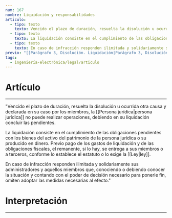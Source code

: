 ```yaml
---
num: 167
nombre: Liquidación y responsabilidades
articulo:
  - tipo: texto
    texto: Vencido el plazo de duración, resuelta la disolución u ocurrida otra causa y declarada en su caso por los miembros, la persona jurídica no puede realizar operaciones, debiendo en su liquidación concluir las pendientes.
  - tipo: texto
    texto: La liquidación consiste en el cumplimiento de las obligaciones pendientes con los bienes del activo del patrimonio de la persona jurídica o su producido en dinero. Previo pago de los gastos de liquidación y de las obligaciones fiscales, el remanente, si lo hay, se entrega a sus miembros o a terceros, conforme lo establece el estatuto o lo exige la ley.
  - tipo: texto
    texto: En caso de infracción responden ilimitada y solidariamente sus administradores y aquellos miembros que, conociendo o debiendo conocer la situación y contando con el poder de decisión necesario para ponerle fin, omiten adoptar las medidas necesarias al efecto.
previo: "[[Parágrafo 3, Disolución. Liquidación|Parágrafo 3, Disolución. Liquidación]]"
tags:
  - ingeniería-electrónica/legal/articulo
---
```

# Artículo
---
"Vencido el plazo de duración, resuelta la disolución u ocurrida otra causa y declarada en su caso por los miembros, la [[Persona jurídica|persona jurídica]] no puede realizar operaciones, debiendo en su liquidación concluir las pendientes.

La liquidación consiste en el cumplimiento de las obligaciones pendientes con los bienes del activo del patrimonio de la persona jurídica o su producido en dinero. Previo pago de los gastos de liquidación y de las obligaciones fiscales, el remanente, si lo hay, se entrega a sus miembros o a terceros, conforme lo establece el estatuto o lo exige la [[Ley|ley]].

En caso de infracción responden ilimitada y solidariamente sus administradores y aquellos miembros que, conociendo o debiendo conocer la situación y contando con el poder de decisión necesario para ponerle fin, omiten adoptar las medidas necesarias al efecto."

# Interpretación
---
